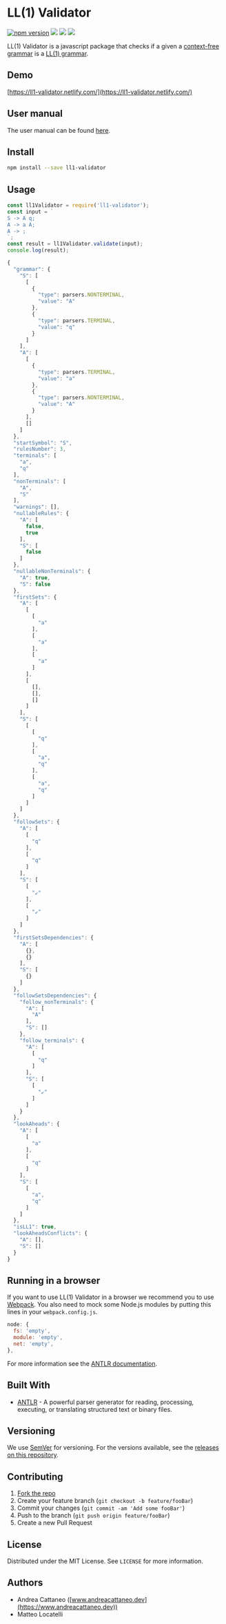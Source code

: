 
# LL(1) Validator

[![npm version](https://badge.fury.io/js/ll1-validator.svg)](https://badge.fury.io/js/ll1-validator)
![](https://github.com/imcatta/ll1-validator/workflows/Node%20CI/badge.svg)
![](https://github.com/imcatta/ll1-validator/workflows/Node.js%20Package/badge.svg)
![](https://travis-ci.com/matteoloca/ll1-validator.svg?branch=master)

LL(1) Validator is a javascript package that checks if a given a [context-free grammar](https://en.wikipedia.org/wiki/Context-free_grammar) is a [LL(1) grammar](https://en.wikipedia.org/wiki/LL_grammar).

## Demo
[https://ll1-validator.netlify.com/](https://ll1-validator.netlify.com/)

## User manual
The user manual can be found [here](https://drive.google.com/open?id=1lqKTJiMnvf4HXYfh-OO2cxB2bZgDE8sB).

## Install
```bash
npm install --save ll1-validator
```

## Usage
```javascript
const ll1Validator = require('ll1-validator');
const input = `
S -> A q;
A -> a A;
A -> ;
`;
const result = ll1Validator.validate(input);
console.log(result);
```
```javascript
{
  "grammar": {
    "S": [
      [
        {
          "type": parsers.NONTERMINAL,
          "value": "A"
        },
        {
          "type": parsers.TERMINAL,
          "value": "q"
        }
      ]
    ],
    "A": [
      [
        {
          "type": parsers.TERMINAL,
          "value": "a"
        },
        {
          "type": parsers.NONTERMINAL,
          "value": "A"
        }
      ],
      []
    ]
  },
  "startSymbol": "S",
  "rulesNumber": 3,
  "terminals": [
    "a",
    "q"
  ],
  "nonTerminals": [
    "A",
    "S"
  ],
  "warnings": [],
  "nullableRules": {
    "A": [
      false,
      true
    ],
    "S": [
      false
    ]
  },
  "nullableNonTerminals": {
    "A": true,
    "S": false
  },
  "firstSets": {
    "A": [
      [
        [
          "a"
        ],
        [
          "a"
        ],
        [
          "a"
        ]
      ],
      [
        [],
        [],
        []
      ]
    ],
    "S": [
      [
        [
          "q"
        ],
        [
          "a",
          "q"
        ],
        [
          "a",
          "q"
        ]
      ]
    ]
  },
  "followSets": {
    "A": [
      [
        "q"
      ],
      [
        "q"
      ]
    ],
    "S": [
      [
        "↙"
      ],
      [
        "↙"
      ]
    ]
  },
  "firstSetsDependencies": {
    "A": [
      {},
      {}
    ],
    "S": [
      {}
    ]
  },
  "followSetsDependencies": {
    "follow_nonTerminals": {
      "A": [
        "A"
      ],
      "S": []
    },
    "follow_terminals": {
      "A": [
        [
          "q"
        ]
      ],
      "S": [
        [
          "↙"
        ]
      ]
    }
  },
  "lookAheads": {
    "A": [
      [
        "a"
      ],
      [
        "q"
      ]
    ],
    "S": [
      [
        "a",
        "q"
      ]
    ]
  },
  "isLL1": true,
  "lookAheadsConflicts": {
    "A": [],
    "S": []
  }
}
```

## Running in a browser

If you want to use LL(1) Validator in a browser we recommend you to use [Webpack](https://webpack.js.org/). You also need to mock some Node.js modules by putting this lines in your `webpack.config.js`.

```javascript
node: {
  fs: 'empty',
  module: 'empty',
  net: 'empty',
},
```

For more information see the [ANTLR documentation](https://github.com/antlr/antlr4/blob/master/doc/javascript-target.md#how-do-i-get-the-runtime-in-my-browser).

## Built With

* [ANTLR](https://www.antlr.org/) - A powerful parser generator for reading, processing, executing, or translating structured text or binary files.

## Versioning

We use [SemVer](http://semver.org/) for versioning. For the versions available, see the [releases on this repository](https://github.com/imcatta/ll1-validator/releases). 

## Contributing

1. [Fork the repo](<https://github.com/imcatta/ll1-validator/fork>)
2. Create your feature branch (`git checkout -b feature/fooBar`)
3. Commit your changes (`git commit -am 'Add some fooBar'`)
4. Push to the branch (`git push origin feature/fooBar`)
5. Create a new Pull Request

## License

Distributed under the MIT License. See `LICENSE` for more information.

## Authors

* Andrea Cattaneo ([www.andreacattaneo.dev](https://www.andreacattaneo.dev))
* Matteo Locatelli

